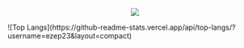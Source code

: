 <p align="center">
  <img src="https://github-readme-stats.vercel.app/api?username=ezep23&show_icons=true&theme=shadow_green"/>
</p>
![Top Langs](https://github-readme-stats.vercel.app/api/top-langs/?username=ezep23&layout=compact)
